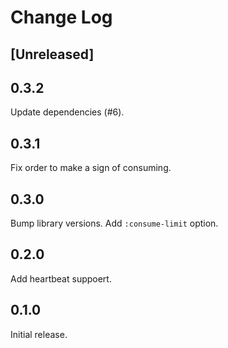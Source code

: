 # Change Log

## [Unreleased]

## 0.3.2
Update dependencies (#6).

## 0.3.1
Fix order to make a sign of consuming.

## 0.3.0
Bump library versions.
Add `:consume-limit` option.

## 0.2.0
Add heartbeat suppoert.

## 0.1.0
Initial release.
